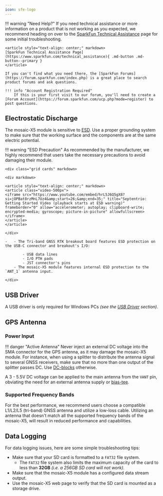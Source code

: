 ```yaml
---
icon: sfe-logo
---
```


!!! warning "Need Help?"
	If you need technical assistance or more information on a product that is not working as you expected, we recommend heading on over to the [SparkFun Technical Assistance](https://www.sparkfun.com/technical_assistanc) page for some initial troubleshooting.

	<article style="text-align: center;" markdown>
	[SparkFun Technical Assistance Page](https://www.sparkfun.com/technical_assistance){ .md-button .md-button--primary }
	</article>
	
	If you can't find what you need there, the [SparkFun Forums](https://forum.sparkfun.com/index.php) is a great place to search product forums and ask questions.
	
	!!! info "Account Registration Required"
		If this is your first visit to our forum, you'll need to create a [Forum Account](https://forum.sparkfun.com/ucp.php?mode=register) to post questions.


## Electrostatic Discharge
The mosaic-X5 module is sensitive to [ESD](https://en.wikipedia.org/wiki/Electrostatic_discharge "Electrostatic Discharge"). Use a proper grounding system to make sure that the working surface and the components are at the same electric potential.

!!! warning "ESD Precaution"
	As recommended by the manufacturer, we highly recommend that users take the necessary precautions to avoid damaging their module.

	<div class="grid cards" markdown>

	<div markdown>

	<article style="text-align: center;" markdown>
	<article class="video-500px">
	<iframe src="https://www.youtube.com/embed/hrL5J6Q5gX8?si=jOPBat8rzMnL7Uz4&amp;start=26;&amp;end=35;" title="Septentrio: Getting Started Video (playback starts at ESD warning)" frameborder="0" allow="accelerometer; autoplay; clipboard-write; encrypted-media; gyroscope; picture-in-picture" allowfullscreen></iframe>
	</article>
	</article>

	</div>

	-   - The Tri-band GNSS RTK breakout board features ESD protection on the USB-C connector and breakout's I/O:

			- USB data lines
			- I/O PTH pads
			- JST connector's pins
		- The mosaic-X5 module features internal ESD protection to the `ANT_1` antenna input.

	</div>


## USB Driver
A USB driver is only required for Windows PCs *(see the [USB Driver](../software_overview/#usb-driver) section)*.

## GPS Antenna

### Power Input
!!! danger "Active Antenna"
	Never inject an external DC voltage into the SMA connector for the GPS antenna, as it may damage the mosaic-X5 module. For instance, when using a splitter to distribute the antenna signal to several GNSS receivers, make sure that no more than one output of the splitter passes DC. Use [DC-blocks](https://en.wikipedia.org/wiki/DC_block) otherwise.

A 3 - 5.5V DC voltage can be applied to the main antenna from the `VANT` pin, obviating the need for an external antenna supply or [bias-tee](https://en.wikipedia.org/wiki/Bias_tee).

### Supported Frequency Bands
For the best performance, we recommend users choose a compatible L1/L2/L5 (tri-band) GNSS antenna and utilize a low-loss cable. Utilizing an antenna that doesn't match all the supported frequency bands of the mosaic-X5, will result in reduced performance and capabilities.

## Data Logging
For data logging issues, here are some simple troubleshooting tips:

* Make sure that your SD card is formatted to a `FAT32` file system.
	* The `FAT32` file system also limits the maximum capacity of the card to less than **32GB** *(i.e. a 256GB SD card will not work)*.
* Make sure that the mosaic-X5 module has a configured data stream output.
* Use the mosaic-X5 web page to verify that the SD card is mounted as a storage drive.
